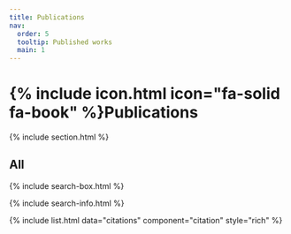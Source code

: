 ```yaml
---
title: Publications
nav:
  order: 5
  tooltip: Published works
  main: 1
---
```


# {% include icon.html icon="fa-solid fa-book" %}Publications

{% include section.html %}

## All

{% include search-box.html %}

{% include search-info.html %}

{% include list.html data="citations" component="citation" style="rich" %}
